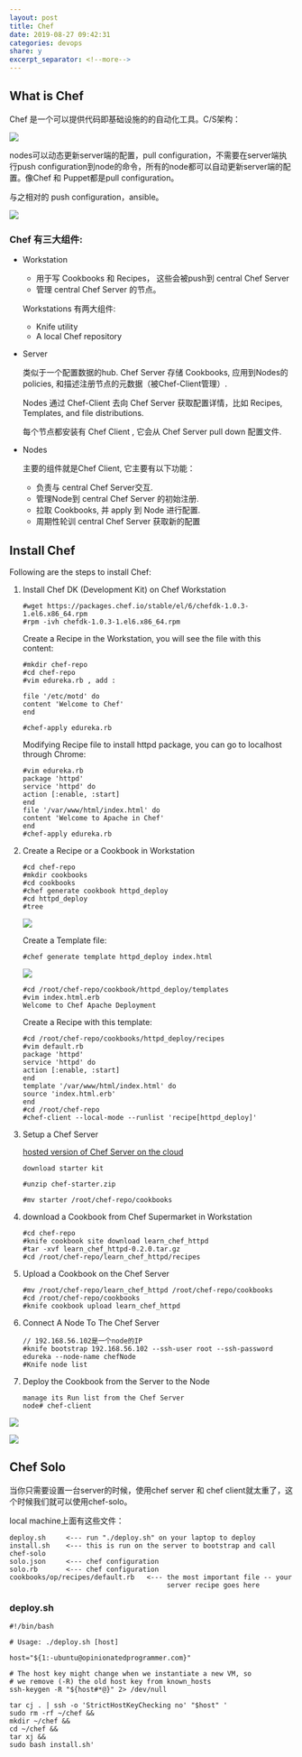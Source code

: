 ```yaml
---
layout: post
title: Chef
date: 2019-08-27 09:42:31
categories: devops
share: y
excerpt_separator: <!--more-->
---
```



<!--more-->

## What is Chef

Chef 是一个可以提供代码即基础设施的的自动化工具。C/S架构：

![](../images/Chef-vs-Puppet-What-is-Chef-Edureka-1.png)

nodes可以动态更新server端的配置，pull configuration，不需要在server端执行push configuration到node的命令，所有的node都可以自动更新server端的配置。像Chef 和 Puppet都是pull configuration。

与之相对的 push configuration，ansible。

![](../images/Push-and-Pull-Configuration-What-Is-Chef-Edureka-3.gif)


### Chef 有三大组件:

- Workstation

	- 用于写 Cookbooks 和 Recipes， 这些会被push到 central Chef Server
	- 管理 central Chef Server 的节点。

	Workstations 有两大组件:
	
	- Knife utility
	- A local Chef repository
	
- Server

	类似于一个配置数据的hub. Chef Server 存储 Cookbooks, 应用到Nodes的 policies, 和描述注册节点的元数据（被Chef-Client管理）.
	
	Nodes 通过 Chef-Client 去向 Chef Server 获取配置详情，比如 Recipes, Templates, and file distributions. 
	
	每个节点都安装有 Chef Client , 它会从 Chef Server pull down 配置文件. 
	
- Nodes
	
	主要的组件就是Chef Client, 它主要有以下功能：
	
	- 负责与 central Chef Server交互.
	- 管理Node到 central Chef Server 的初始注册.
	- 拉取 Cookbooks, 并 apply 到 Node 进行配置.
	- 周期性轮训 central Chef Server 获取新的配置

## Install Chef

Following are the steps to install Chef:

1. Install Chef DK (Development Kit) on Chef Workstation

	```
	#wget https://packages.chef.io/stable/el/6/chefdk-1.0.3-1.el6.x86_64.rpm
	#rpm -ivh chefdk-1.0.3-1.el6.x86_64.rpm
	```
	
	Create a Recipe in the Workstation, you will see the file with this content:
	
	```
	#mkdir chef-repo
	#cd chef-repo
	#vim edureka.rb , add : 
	
	file '/etc/motd' do
	content 'Welcome to Chef' 
	end
	
	#chef-apply edureka.rb
	```
	
	
	Modifying Recipe file to install httpd package, you can go to localhost through Chrome:
	
	```
	#vim edureka.rb
	package 'httpd'
	service 'httpd' do
	action [:enable, :start]
	end
	file '/var/www/html/index.html' do
	content 'Welcome to Apache in Chef'
	end
	#chef-apply edureka.rb
	```
2. Create a Recipe or a Cookbook in Workstation

	```
	#cd chef-repo
	#mkdir cookbooks
	#cd cookbooks
	#chef generate cookbook httpd_deploy
	#cd httpd_deploy
	#tree
	```
	
	![](../images/Chef-Cookbook-Structure-Chef-Tutorial-Edureka.png)
	
	Create a Template file:
	

	`#chef generate template httpd_deploy index.html`
	
	![](../images/Cookbook-Structure-Chef-Tutorial-Edureka.png)
	
	```
	#cd /root/chef-repo/cookbook/httpd_deploy/templates
	#vim index.html.erb
	Welcome to Chef Apache Deployment
	```
	
	Create a Recipe with this template:
	
	```
	#cd /root/chef-repo/cookbooks/httpd_deploy/recipes
	#vim default.rb
	package 'httpd'
	service 'httpd' do
	action [:enable, :start]
	end
	template '/var/www/html/index.html' do
	source 'index.html.erb'
	end
	#cd /root/chef-repo
	#chef-client --local-mode --runlist 'recipe[httpd_deploy]'
	```

	
3. Setup a Chef Server

	[hosted version of Chef Server on the cloud](https://manage.chef.io/)
	
	```
	download starter kit 
	
	#unzip chef-starter.zip
	
	#mv starter /root/chef-repo/cookbooks
	```
4. download a Cookbook from Chef Supermarket in Workstation

	```
	#cd chef-repo
	#knife cookbook site download learn_chef_httpd
	#tar -xvf learn_chef_httpd-0.2.0.tar.gz
	#cd /root/chef-repo/learn_chef_httpd/recipes
	```
4. Upload a Cookbook on the Chef Server

	```
	#mv /root/chef-repo/learn_chef_httpd /root/chef-repo/cookbooks
	#cd /root/chef-repo/cookbooks
	#knife cookbook upload learn_chef_httpd
	```
5. Connect A Node To The Chef Server

	```
	// 192.168.56.102是一个node的IP
	#knife bootstrap 192.168.56.102 --ssh-user root --ssh-password edureka --node-name chefNode 
	#Knife node list

	```
6. Deploy the Cookbook from the Server to the Node

	```
	manage its Run list from the Chef Server
	node# chef-client
	```

![](../images/Chef-Architecture-Chef-Tutorial-Edureka-1.png)

![](../images/Multiple-Workstations-Chef-Tutorial-Edureka.png)

## Chef Solo

当你只需要设置一台server的时候，使用chef server 和 chef client就太重了，这个时候我们就可以使用chef-solo。

local machine上面有这些文件：

```
deploy.sh     <--- run "./deploy.sh" on your laptop to deploy
install.sh    <--- this is run on the server to bootstrap and call chef-solo
solo.json     <--- chef configuration
solo.rb       <--- chef configuration
cookbooks/op/recipes/default.rb   <--- the most important file -- your
                                       server recipe goes here
```


### deploy.sh

```
#!/bin/bash

# Usage: ./deploy.sh [host]

host="${1:-ubuntu@opinionatedprogrammer.com}"

# The host key might change when we instantiate a new VM, so
# we remove (-R) the old host key from known_hosts
ssh-keygen -R "${host#*@}" 2> /dev/null

tar cj . | ssh -o 'StrictHostKeyChecking no' "$host" '
sudo rm -rf ~/chef &&
mkdir ~/chef &&
cd ~/chef &&
tar xj &&
sudo bash install.sh'
```